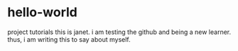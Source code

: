 # hello-world
project tutorials 
this is janet. i am testing the github and being a new learner. 
thus, i am writing this to say about myself. 
